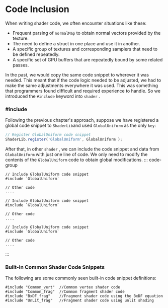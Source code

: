 # Code Inclusion
When writing shader code, we often encounter situations like these:
 - Frequent parsing of `normalMap` to obtain normal vectors provided by the texture.
 - The need to define a struct in one place and use it in another.
 - A specific group of textures and corresponding samplers that need to be defined repeatedly.
 - A specific set of GPU buffers that are repeatedly bound by some related passes.


In the past, we would copy the same code snippet to wherever it was needed. This meant that if the code logic needed to be adjusted, we had to make the same adjustments everywhere it was used. 
This was something that programmers found difficult and required experience to handle. So we introduced the `#include` keyword into `shader` .

### #include
Following the previous chapter's approach, suppose we have registered a global code snippet to `ShaderLib`and used `GlobalUniform` as the only `key`:

```ts
// Register GlobalUniform code snippet
ShaderLib.register('GlobalUniform', GlobalUniform );
```

After that, in other `shader` , we can include the code snippet and data from `GlobalUniform` with just one line of code. We only need to modify the contents of the `GlobalUniform`  code to obtain global modifications.
::: code-group
```wgsl [shader1]
// Include GlobalUniform code snippet
#include `GlobalUniform`

// Other code
....
```
```wgsl [shader2]
// Include GlobalUniform code snippet
#include `GlobalUniform`

// Other code
....
```
```wgsl [shader3]
// Include GlobalUniform code snippet
#include `GlobalUniform`

// Other code
....
```
:::

### Built-in Common Shader Code Snippets

The following are some commonly seen built-in code snippet definitions:

```wgsl
#include "Common_vert"  //Common vertex shader code
#include "Common_frag"  //Common fragment shader code
#include "BxDF_frag"    //Fragment shader code using the BxDF equation
#include "UnLit_frag"   //Fragment shader code using unlit shading
```